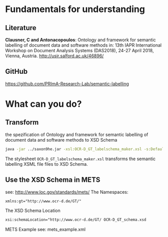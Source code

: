 # Fundamentals for understanding
## Literature
**Clausner, C and Antonacopoulos**: Ontology and framework for semantic labelling of document data and software methods in: 13th IAPR International Workshop on Document Analysis Systems (DAS2018), 24-27 April 2018, Vienna, Austria. http://usir.salford.ac.uk/46896/

## GitHub
https://github.com/PRImA-Research-Lab/semantic-labelling

# What can you do?

## Transform 
the spezification of Ontology and framework for semantic labelling of document data and software methods to XSD Schema

```sh
java -jar ../saxon9he.jar -xsl:OCR-D_GT_labelschema_maker.xsl -s:DefaultLabelTypes_3.xml
```

The stylesheet `OCR-D_GT_labelschema_maker.xsl` transforms the semantic labelling XSML file files to XSD Schema.

## Use the XSD Schema in METS
see: http://www.loc.gov/standards/mets/
 The Namespaces: 
 ```xml
xmlns:gt="http://www.ocr-d.de/GT/" 
```
The XSD Schema Location

```xml
xsi:schemaLocation="http://www.ocr-d.de/GT/ OCR-D_GT_schema.xsd
```
METS Example
see: mets_example.xml



